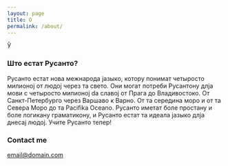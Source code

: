 ```yaml
---
layout: page
title: О
permalink: /about/
---
```


Ў

### Што естат Русанто?

Русанто естат нова межнарода јазыко, котору понимат четыросто милионој от людој через та свето. Они могат потреби Русантону длја мови с четыросто милионој da славој от Прага до Владивостоко. От Санкт-Петербурго через Варшаво к Варно. От та середина моро и от та Севера Моро до та Pacifika Oceano. Русанто иметат боле простану и боле логикану граматикону, и Русанто естат та идеала јазыко длја днесај людој. Учите Русанто тепер!

### Contact me

[email@domain.com](mailto:email@domain.com)